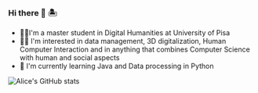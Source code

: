 ### Hi there 👋 🏝

- 👩‍🎓I'm a master student in Digital Humanities at University of Pisa
- 👩‍💻 I'm interested in data management, 3D digitalization, Human Computer Interaction and in anything that combines Computer Science with human and social aspects
- 🧠 I'm currently learning Java and Data processing in Python 

![Alice's GitHub stats](https://github-readme-stats.vercel.app/api?username=alisola21&theme=onedark&show_icons=true)
